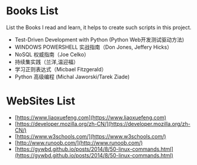 # Books List
List the Books I read and learn, it helps to create such scripts in this project. 
* Test-Driven Development with Python (Python Web开发测试驱动方法)
* WINDOWS POWERSHELL 实战指南（Don Jones, Jeffery Hicks）
* NoSQL 权威指南（Joe Celko）
* 持续集实践（兰洋,温迎福）
* 学习正则表达式（Micbael Fitzgerald）
* Python 高级编程 (Michal Jaworski/Tarek Ziade)

# WebSites List
* [https://www.liaoxuefeng.com](https://www.liaoxuefeng.com)
* [https://developer.mozilla.org/zh-CN/](https://developer.mozilla.org/zh-CN/)
* [https://www.w3schools.com/](https://www.w3schools.com/)
* [http://www.runoob.com/](http://www.runoob.com/)
* [https://gywbd.github.io/posts/2014/8/50-linux-commands.html](https://gywbd.github.io/posts/2014/8/50-linux-commands.html)
